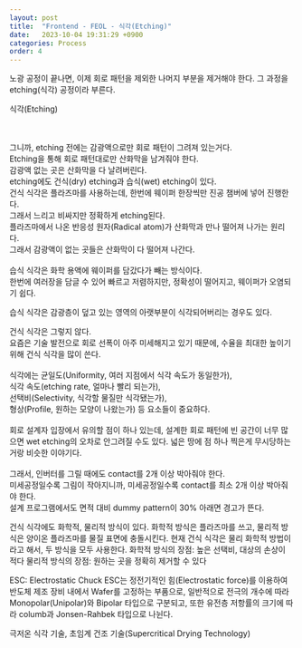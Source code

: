 ```yaml
---
layout: post
title:  "Frontend - FEOL - 식각(Etching)"
date:   2023-10-04 19:31:29 +0900
categories: Process
order: 4
---
```


노광 공정이 끝나면, 이제 회로 패턴을 제외한 나머지 부분을 제거해야 한다. 그 과정을 etching(식각) 공정이라 부른다.<br>


식각(Etching)<br>
<br>

<br>
그니까, etching 전에는 감광액으로만 회로 패턴이 그려져 있는거다.<br>
Etching을 통해 회로 패턴대로만 산화막을 남겨줘야 한다.<br>
감광액 없는 곳은 산화막을 다 날려버린다.
<br>
etching에도 건식(dry) etching과 습식(wet) etching이 있다.<br>
건식 식각은 플라즈마를 사용하는데, 한번에 웨이퍼 한장씩만 진공 챔버에 넣어 진행한다.<br>
그래서 느리고 비싸지만 정확하게 etching된다.<br>
플라즈마에서 나온 반응성 원자(Radical atom)가 산화막과 만나 떨어져 나가는 원리다.<br>
그래서 감광액이 없는 곳들은 산화막이 다 떨어져 나간다.<br>
<br>
습식 식각은 화학 용액에 웨이퍼를 담갔다가 빼는 방식이다.<br>
한번에 여러장을 담글 수 있어 빠르고 저렴하지만, 정확성이 떨어지고, 웨이퍼가 오염되기 쉽다.<br>

습식 식각은 감광층이 덮고 있는 영역의 아랫부분이 식각되어버리는 경우도 있다.

건식 식각은 그렇지 않다.
<br>
요즘은 기술 발전으로 회로 선폭이 아주 미세해지고 있기 때문에, 수율을 최대한 높이기 위해 건식 식각을 많이 쓴다.<br>
<br>
식각에는 균일도(Uniformity, 여러 지점에서 식각 속도가 동일한가),<br>
식각 속도(etching rate, 얼마나 빨리 되는가),<br>
선택비(Selectivity, 식각할 물질만 식각됐는가),<br>
형상(Profile, 원하는 모양이 나왔는가) 등 요소들이 중요하다.<br>
<br>
회로 설계자 입장에서 유의할 점이 하나 있는데, 설계한 회로 패턴에 빈 공간이 너무 많으면 wet etching의 오차로 안그려질 수도 있다. 넓은 땅에 점 하나 찍은게 무시당하는거랑 비슷한 이야기다.<br>
<br>
그래서, 인버터를 그릴 때에도 contact를 2개 이상 박아줘야 한다.<br>
미세공정일수록 그림이 작아지니까, 미세공정일수록 contact를 최소 2개 이상 박아줘야 한다.<br>
설계 프로그램에서도 면적 대비 dummy pattern이 30% 아래면 경고가 뜬다.<br>

건식 식각에도 화학적, 물리적 방식이 있다.
화학적 방식은 플라즈마를 쓰고, 물리적 방식은 양이온 플라즈마를 물질 표면에 충돌시킨다.
현재 건식 식각은 물리 화학적 방법이라고 해서, 두 방식을 모두 사용한다.
화학적 방식의 장점: 높은 선택비, 대상의 손상이 적다
물리적 방식의 장점: 원하는 곳을 정확히 제거할 수 있다

ESC: Electrostatic Chuck
ESC는 정전기적인 힘(Electrostatic force)를 이용하여 반도체 제조 장비 내에서 Wafer를 고정하는 부품으로, 일반적으로 전극의 개수에 따라 Monopolar(Unipolar)와 Bipolar 타입으로 구분되고, 또한 유전층 저항률의 크기에 따라 columb과 Jonsen-Rahbek 타입으로 나뉜다.

극저온 식각 기술, 초임계 건조 기술(Supercritical Drying Technology)